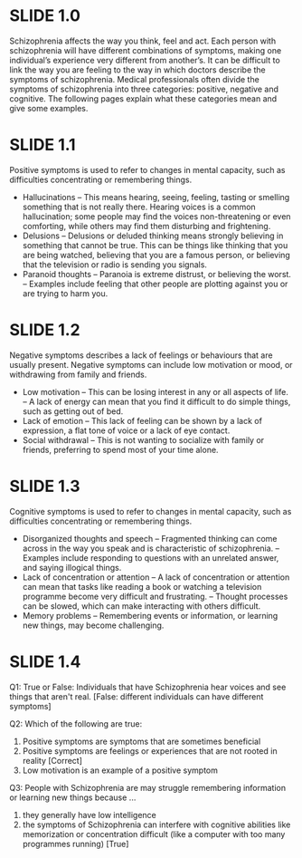 # SLIDE 1.0

Schizophrenia affects the way you think, feel and act. Each person
with schizophrenia will have different combinations of symptoms,
making one individual’s experience very different from another’s. It
can be difficult to link the way you are feeling to the way in which
doctors describe the symptoms of schizophrenia. Medical professionals
often divide the symptoms of schizophrenia into three categories:
positive, negative and cognitive. The following pages explain what
these categories mean and give some examples.

# SLIDE 1.1

Positive symptoms is used to refer to changes in mental capacity, such as
difficulties concentrating or remembering things.

- Hallucinations – This means hearing, seeing, feeling, tasting or smelling
  something that is not really there. Hearing voices is a common hallucination;
  some people may find the voices non-threatening or even comforting, while
  others may find them disturbing and frightening.
- Delusions – Delusions or deluded thinking means strongly believing in
  something that cannot be true. This can be things like thinking that you are
  being watched, believing that you are a famous person, or believing that the
  television or radio is sending you signals.
- Paranoid thoughts – Paranoia is extreme distrust, or believing the
  worst. – Examples include feeling that other people are plotting
  against you or are trying to harm you.

# SLIDE 1.2

Negative symptoms describes a lack of feelings or behaviours that are usually
present. Negative symptoms can include low motivation or mood, or withdrawing
from family and friends.

- Low motivation – This can be losing interest in any or all aspects
  of life. – A lack of energy can mean that you find it difficult to do
  simple things, such as getting out of bed.
- Lack of emotion – This lack of feeling can be shown by a lack of
  expression, a flat tone of voice or a lack of eye contact.
- Social withdrawal – This is not wanting to socialize with family or
  friends, preferring to spend most of your time alone.

# SLIDE 1.3

Cognitive symptoms is used to refer to changes in mental capacity, such as
difficulties concentrating or remembering things.

- Disorganized thoughts and speech – Fragmented thinking can come
  across in the way you speak and is characteristic of schizophrenia. –
  Examples include responding to questions with an unrelated answer,
  and saying illogical things.
- Lack of concentration or attention – A lack of concentration or
  attention can mean that tasks like reading a book or watching a
  television programme become very difficult and frustrating. – Thought
  processes can be slowed, which can make interacting with others
  difficult.
- Memory problems – Remembering events or information, or learning
  new things, may become challenging.

# SLIDE 1.4

Q1: True or False: Individuals that have Schizophrenia hear voices and see
things that aren't real. [False: different individuals can have different
symptoms]

Q2: Which of the following are true:

1. Positive symptoms are symptoms that are sometimes beneficial
2. Positive symptoms are feelings or experiences that are not rooted in  
   reality [Correct]
3. Low motivation is an example of a positive symptom

Q3: People with Schizophrenia are may struggle remembering information or
learning new things because ...

1. they generally have low intelligence
2. the symptoms of Schizophrenia can interfere with cognitive abilities like
   memorization or concentration difficult (like a computer with too many
   programmes running) [True]
